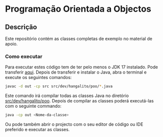 Programação Orientada a Objectos
====================================    

Descrição
------------------------------------

Este repositório contém as classes completas de exemplo no material de apoio.


### Como executar

Para executar estes código tem de ter pelo menos o JDK 17 instalado. Pode transferir [aqui](https://www.oracle.com/java/technologies/downloads/). Depois de transferir e instalar o Java, abra o terminal e execute os seguintes comandos:

```sh
javac -d out -cp src src/dev/hangalito/poo/*.java
```

Este comando irá compilar todas as classes Java no diretório [src/dev/hangalito/poo](./dev/hangalito/poo).
Depois de compilar as classes poderá executá-las com o seguinte commando:

```sh
java -cp out <Nome-da-classe>
```

Ou pode também abrir o projecto com o seu editor de código ou IDE preferido e executar as classes.

